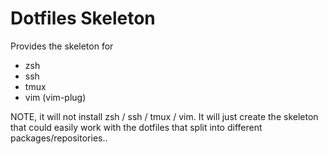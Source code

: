 # Dotfiles Skeleton

Provides the skeleton for

- zsh
- ssh
- tmux
- vim (vim-plug)

NOTE, it will not install zsh / ssh / tmux / vim. It will just create the skeleton that could easily
work with the dotfiles that split into different packages/repositories..
